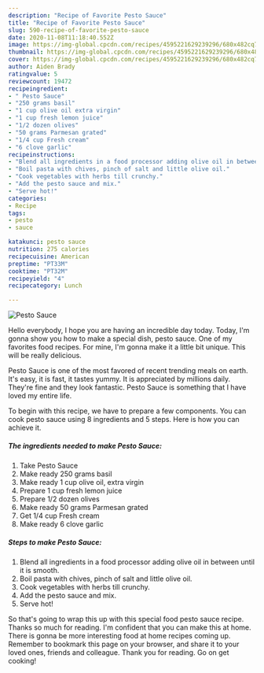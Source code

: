 ```yaml
---
description: "Recipe of Favorite Pesto Sauce"
title: "Recipe of Favorite Pesto Sauce"
slug: 590-recipe-of-favorite-pesto-sauce
date: 2020-11-08T11:18:40.552Z
image: https://img-global.cpcdn.com/recipes/4595221629239296/680x482cq70/pesto-sauce-recipe-main-photo.jpg
thumbnail: https://img-global.cpcdn.com/recipes/4595221629239296/680x482cq70/pesto-sauce-recipe-main-photo.jpg
cover: https://img-global.cpcdn.com/recipes/4595221629239296/680x482cq70/pesto-sauce-recipe-main-photo.jpg
author: Aiden Brady
ratingvalue: 5
reviewcount: 19472
recipeingredient:
- " Pesto Sauce"
- "250 grams basil"
- "1 cup olive oil extra virgin"
- "1 cup fresh lemon juice"
- "1/2 dozen olives"
- "50 grams Parmesan grated"
- "1/4 cup Fresh cream"
- "6 clove garlic"
recipeinstructions:
- "Blend all ingredients in a food processor adding olive oil in between until it is smooth."
- "Boil pasta with chives, pinch of salt and little olive oil."
- "Cook vegetables with herbs till crunchy."
- "Add the pesto sauce and mix."
- "Serve hot!"
categories:
- Recipe
tags:
- pesto
- sauce

katakunci: pesto sauce 
nutrition: 275 calories
recipecuisine: American
preptime: "PT33M"
cooktime: "PT32M"
recipeyield: "4"
recipecategory: Lunch

---
```



![Pesto Sauce](https://img-global.cpcdn.com/recipes/4595221629239296/680x482cq70/pesto-sauce-recipe-main-photo.jpg)

Hello everybody, I hope you are having an incredible day today. Today, I'm gonna show you how to make a special dish, pesto sauce. One of my favorites food recipes. For mine, I'm gonna make it a little bit unique. This will be really delicious.

Pesto Sauce is one of the most favored of recent trending meals on earth. It's easy, it is fast, it tastes yummy. It is appreciated by millions daily. They're fine and they look fantastic. Pesto Sauce is something that I have loved my entire life.




To begin with this recipe, we have to prepare a few components. You can cook pesto sauce using 8 ingredients and 5 steps. Here is how you can achieve it.

<!--inarticleads1-->

##### The ingredients needed to make Pesto Sauce:

1. Take  Pesto Sauce
1. Make ready 250 grams basil
1. Make ready 1 cup olive oil, extra virgin
1. Prepare 1 cup fresh lemon juice
1. Prepare 1/2 dozen olives
1. Make ready 50 grams Parmesan grated
1. Get 1/4 cup Fresh cream
1. Make ready 6 clove garlic




<!--inarticleads2-->

##### Steps to make Pesto Sauce:

1. Blend all ingredients in a food processor adding olive oil in between until it is smooth.
1. Boil pasta with chives, pinch of salt and little olive oil.
1. Cook vegetables with herbs till crunchy.
1. Add the pesto sauce and mix.
1. Serve hot!




So that's going to wrap this up with this special food pesto sauce recipe. Thanks so much for reading. I'm confident that you can make this at home. There is gonna be more interesting food at home recipes coming up. Remember to bookmark this page on your browser, and share it to your loved ones, friends and colleague. Thank you for reading. Go on get cooking!
